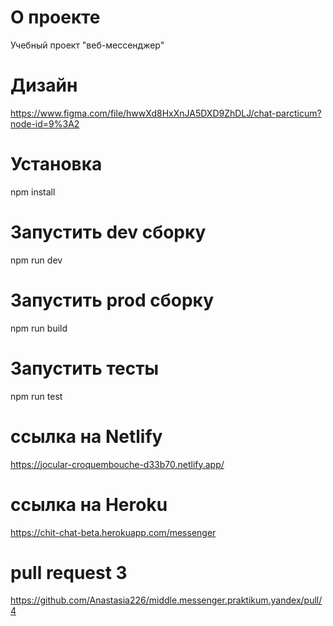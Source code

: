 # О проекте

Учебный проект "веб-мессенджер"

# Дизайн

https://www.figma.com/file/hwwXd8HxXnJA5DXD9ZhDLJ/chat-parcticum?node-id=9%3A2

# Установка

npm install

# Запустить dev сборку

npm run dev

# Запустить prod сборку

npm run build

# Запустить тесты

npm run test

# ссылка на Netlify

https://jocular-croquembouche-d33b70.netlify.app/

# ссылка на Heroku

https://chit-chat-beta.herokuapp.com/messenger

# pull request 3

https://github.com/Anastasia226/middle.messenger.praktikum.yandex/pull/4

